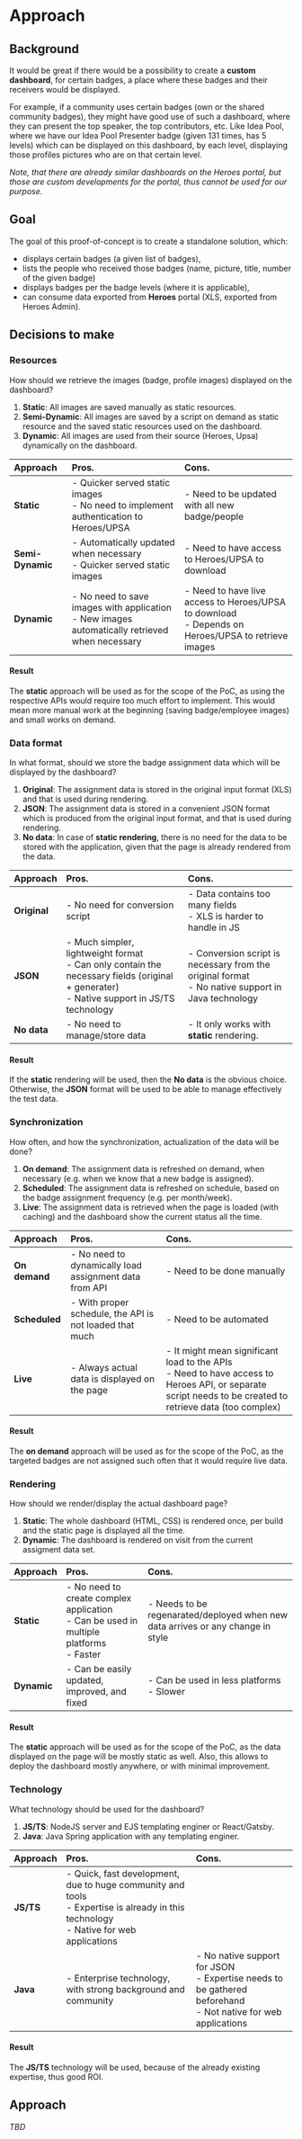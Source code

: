 # Approach

## Background

It would be great if there would be a possibility to create a **custom dashboard**, for certain badges, a place where these badges and their receivers would be displayed.

For example, if a community uses certain badges (own or the shared community badges), they might have good use of such a dashboard, where they can present the top speaker, the top contributors, etc. Like Idea Pool, where we have our Idea Pool Presenter badge (given 131 times, has 5 levels) which can be displayed on this dashboard, by each level, displaying those profiles pictures who are on that certain level.

_Note, that there are already similar dashboards on the Heroes portal, but those are custom developments for the portal, thus cannot be used for our purpose._

## Goal

The goal of this proof-of-concept is to create a standalone solution, which:
 - displays certain badges (a given list of badges),
 - lists the people who received those badges (name, picture, title, number of the given badge)
 - displays badges per the badge levels (where it is applicable),
 - can consume data exported from **Heroes** portal (XLS, exported from Heroes Admin).

## Decisions to make

### Resources

How should we retrieve the images (badge, profile images) displayed on the dashboard?

1. **Static**: All images are saved manually as static resources.
1. **Semi-Dynamic**: All images are saved by a script on demand as static resource and the saved static resources used on the dashboard.
1. **Dynamic**: All images are used from their source (Heroes, Upsa) dynamically on the dashboard.

| Approach         | Pros.                                                                                            | Cons.                                                                                                |
|:-----------------|:-------------------------------------------------------------------------------------------------|:-----------------------------------------------------------------------------------------------------|
| **Static**       | - Quicker served static images<br>- No need to implement authentication to Heroes/UPSA           | - Need to be updated with all new badge/people                                                       |
| **Semi-Dynamic** | - Automatically updated when necessary<br>- Quicker served static images                         | - Need to have access to Heroes/UPSA to download                                                     |
| **Dynamic**      | - No need to save images with application<br>- New images automatically retrieved when necessary | - Need to have live access to Heroes/UPSA to download<br>- Depends on Heroes/UPSA to retrieve images |

#### Result

The **static** approach will be used as for the scope of the PoC, as using the respective APIs would require too much effort to implement. This would mean more manual work at the beginning (saving badge/employee images) and small works on demand.

### Data format

In what format, should we store the badge assignment data which will be displayed by the dashboard?

1. **Original**: The assignment data is stored in the original input format (XLS) and that is used during rendering.
1. **JSON**: The assignment data is stored in a convenient JSON format which is produced from the original input format, and that is used during rendering.
1. **No data**: In case of **static rendering**, there is no need for the data to be stored with the application, given that the page is already rendered from the data.

| Approach     | Pros.                                                                                                                                        | Cons.                                                                                               |
|:-------------|:---------------------------------------------------------------------------------------------------------------------------------------------|:----------------------------------------------------------------------------------------------------|
| **Original** | - No need for conversion script                                                                                                              | - Data contains too many fields<br>- XLS is harder to handle in JS                                  |
| **JSON**     | - Much simpler, lightweight format<br>- Can only contain the necessary fields (original + generater)<br>- Native support in JS/TS technology | - Conversion script is necessary from the original format<br>- No native support in Java technology |
| **No data**  | - No need to manage/store data                                                                                                               | - It only works with **static** rendering.                                                          |

#### Result

If the **static** rendering will be used, then the **No data** is the obvious choice.
Otherwise, the **JSON** format will be used to be able to manage effectively the test data.

### Synchronization

How often, and how the synchronization, actualization of the data will be done?

1. **On demand**: The assignment data is refreshed on demand, when necessary (e.g. when we know that a new badge is assigned).
1. **Scheduled**: The assignment data is refreshed on schedule, based on the badge assignment frequency (e.g. per month/week).
1. **Live**: The assignment data is retrieved when the page is loaded (with caching) and the dashboard show the current status all the time.

| Approach      | Pros.                                                   | Cons.                                                                                                                                                      |
|:--------------|:--------------------------------------------------------|:-----------------------------------------------------------------------------------------------------------------------------------------------------------|
| **On demand** | - No need to dynamically load assignment data from API  | - Need to be done manually                                                                                                                                 |
| **Scheduled** | - With proper schedule, the API is not loaded that much | - Need to be automated                                                                                                                                     |
| **Live**      | - Always actual data is displayed on the page           | - It might mean significant load to the APIs<br>- Need to have access to Heroes API, or separate script needs to be created to retrieve data (too complex) |

#### Result

The **on demand** approach will be used as for the scope of the PoC, as the targeted badges are not assigned such often that it would require live data.

### Rendering

How should we render/display the actual dashboard page?

1. **Static**: The whole dashboard (HTML, CSS) is rendered once, per build and the static page is displayed all the time.
1. **Dynamic**: The dashboard is rendered on visit from the current assigment data set.

| Approach    | Pros.                                                                                      | Cons.                                                                           |
|:------------|:-------------------------------------------------------------------------------------------|:--------------------------------------------------------------------------------|
| **Static**  | - No need to create complex application<br>- Can be used in multiple platforms<br>- Faster | - Needs to be regenarated/deployed when new data arrives or any change in style |
| **Dynamic** | - Can be easily updated, improved, and fixed                                               | - Can be used in less platforms<br>- Slower                                     |

#### Result

The **static** approach will be used as for the scope of the PoC, as the data displayed on the page will be mostly static as well. Also, this allows to deploy the dashboard mostly anywhere, or with minimal improvement.

### Technology

What technology should be used for the dashboard?

1. **JS/TS**: NodeJS server and EJS templating enginer or React/Gatsby.
1. **Java**: Java Spring application with any templating enginer.

| Approach  | Pros.                                                                                                                                    | Cons.                                                                                                            |
|:----------|:-----------------------------------------------------------------------------------------------------------------------------------------|:-----------------------------------------------------------------------------------------------------------------|
| **JS/TS** | - Quick, fast development, due to huge community and tools<br>- Expertise is already in this technology<br>- Native for web applications |                                                                                                                  |
| **Java**  | - Enterprise technology, with strong background and community                                                                            | - No native support for JSON<br>- Expertise needs to be gathered beforehand<br>- Not native for web applications |

#### Result

The **JS/TS** technology will be used, because of the already existing expertise, thus good ROI.

## Approach

_TBD_
